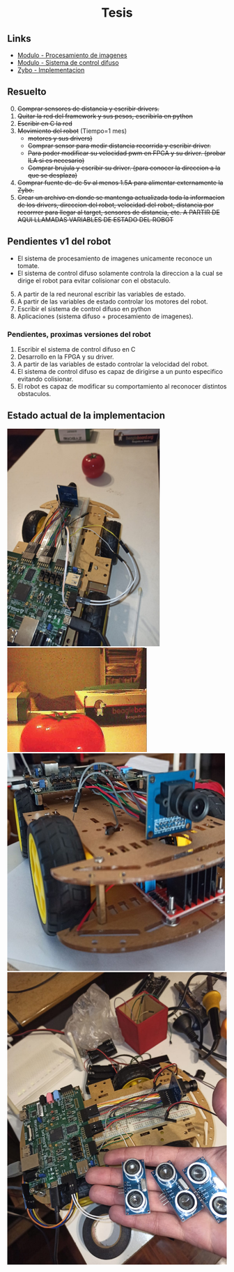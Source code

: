<h1 align="center"> Tesis </h1> 

## Links

* [Modulo - Procesamiento de imagenes](https://github.com/Fuschetto97/Tesis/tree/main/pImagen)
* [Modulo - Sistema de control difuso](https://github.com/Fuschetto97/Tesis/tree/main/FuzzyControl)
* [Zybo - Implementacion](https://github.com/Fuschetto97/Tesis/tree/main/Petalinux_Projects)

## Resuelto

0) ~~Comprar sensores de distancia y escribir drivers.~~
1) ~~Quitar la red del framework y sus pesos, escribirla en python~~
2) ~~Escribir en C la red~~
3) ~~Movimiento del robot~~ (Tiempo=1 mes)
    * ~~motores y sus drivers)~~ 
    * ~~Comprar sensor para medir distancia recorrida y escribir driver.~~
    * ~~Para poder modificar su velocidad pwm en FPGA y su driver. (probar ILA si es necesario)~~
    * ~~Comprar brujula y escribir su driver. (para conocer la direccion a la que se desplaza)~~
4) ~~Comprar fuente dc-dc 5v al menos 1.5A para alimentar externamente la Zybo.~~
5) ~~Crear un archivo en donde se mantenga actualizada toda la informacion de los drivers, direccion del robot, velocidad del robot, distancia por recorrrer para llegar al target, sensores de distancia, etc. A PARTIR DE AQUI LLAMADAS VARIABLES DE ESTADO DEL ROBOT~~

## Pendientes v1 del robot

* El sistema de procesamiento de imagenes unicamente reconoce un tomate.
* El sistema de control difuso solamente controla la direccion a la cual se dirige el robot para evitar colisionar con el obstaculo.

5) A partir de la red neuronal escribir las variables de estado.
6) A partir de las variables de estado controlar los motores del robot.
7) Escribir el sistema de control difuso en python
8) Aplicaciones (sistema difuso + procesamiento de imagenes).

### Pendientes, proximas versiones del robot

1) Escribir el sistema de control difuso en C 
2) Desarrollo en la FPGA y su driver.
3) A partir de las variables de estado controlar la velocidad del robot.
4) El sistema de control difuso es capaz de dirigirse a un punto especifico evitando colisionar.
5) El robot es capaz de modificar su comportamiento al reconocer distintos obstaculos.

## Estado actual de la implementacion

<img src=./imagenes/estado2.jpeg height=500 width=350 alt="Hardware" /> <img src=./imagenes/estado3.jpeg alt="Hardware" />
<img src=./imagenes/estado4.jpeg height=500 width=500 alt="Hardware" />
<img src=./imagenes/estado5.jpeg scale=0.5 alt="Hardware" />

